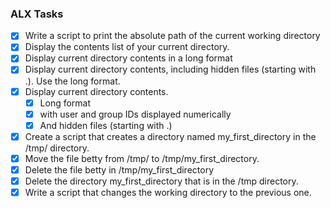 ### ALX Tasks
- [X] Write a script to print the absolute path of the current working directory
- [X] Display the contents list of your current directory.
- [X] Display current directory contents in a long format
- [X] Display current directory contents, including hidden files (starting with .). Use the long format.
- [X] Display current directory contents.
  - [X] Long format
  - [X] with user and group IDs displayed numerically
  - [X] And hidden files (starting with .)
- [X] Create a script that creates a directory named my_first_directory in the /tmp/ directory.
- [X] Move the file betty from /tmp/ to /tmp/my_first_directory.
- [X] Delete the file betty in /tmp/my_first_directory
- [X] Delete the directory my_first_directory that is in the /tmp directory.
- [X] Write a script that changes the working directory to the previous one.
